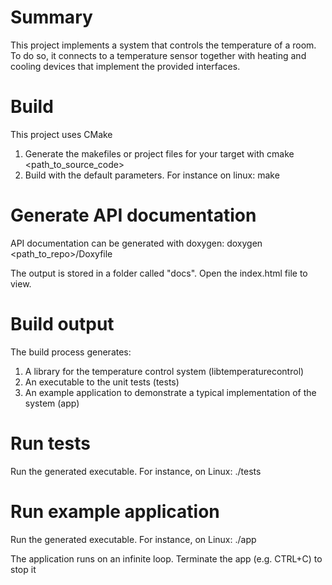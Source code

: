 Summary
============
This project implements a system that controls the temperature of a room. To do so, it connects to a temperature sensor together with heating and cooling devices that implement the provided interfaces.

Build
===========
This project uses CMake
1. Generate the makefiles or project files for your target with 
    cmake <path_to_source_code>
2. Build with the default parameters. For instance on linux:
    make

Generate API documentation
==========================
API documentation can be generated with doxygen:
    doxygen <path_to_repo>/Doxyfile

The output is stored in a folder called "docs". Open the index.html file to view.

Build output
============
The build process generates:
1. A library for the temperature control system (libtemperaturecontrol)
2. An executable to the unit tests (tests)
3. An example application to demonstrate a typical implementation of the system (app)

Run tests
==========
Run the generated executable. For instance, on Linux:
    ./tests

Run example application
========================
Run the generated executable. For instance, on Linux:
    ./app

The application runs on an infinite loop. Terminate the app (e.g. CTRL+C) to stop it